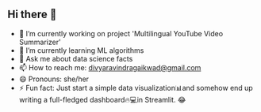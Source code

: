 ## Hi there 👋


- 🔭 I’m currently working on project 'Multilingual YouTube Video Summarizer'
- 🌱 I’m currently learning ML algorithms
- 💬 Ask me about data science facts
- 📫 How to reach me: divyaravindragaikwad@gmail.com 
- 😄 Pronouns: she/her
- ⚡ Fun fact: Just start a simple data visualization📊and somehow end up writing a full-fledged dashboard🔥💻in Streamlit. 😂

